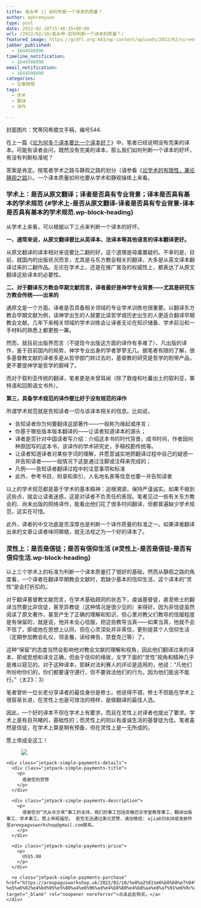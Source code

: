 ```yaml
---
title: 袁永甲 || 如何判断一个译本的质量？
author: ephremyuan
type: post
date: 2022-02-10T15:48:15+00:00
url: /2022/02/10/袁永甲-如何判断一个译本的质量？/
featured_image: https://gcdfl.org:443/wp-content/uploads/2022/02/screen-shot-2022-02-10-at-3.46.37-pm.png
jabber_published:
  - 1644508096
timeline_notification:
  - 1644508098
email_notification:
  - 1644508098
categories:
  - 记事随想
tags:
  - 学术
  - 翻译
  - 译作

---
```

封面图片：梵蒂冈希腊文手稿，编号544. 

在上一篇《<a rel="noreferrer noopener" href="https://areopagusworkshop.uk/2022/02/09/%e8%a2%81%e6%b0%b8%e7%94%b2-%e8%ae%ba%e4%b8%ba%e4%bd%95%e5%a4%9a%e4%b8%aa%e8%af%91%e6%9c%ac%e8%a6%81%e6%af%94%e4%b8%80%e4%b8%aa%e8%af%91%e6%9c%ac%e5%a5%bd/" target="_blank">论为何多个译本要比一个译本好？</a>》中，笔者已经说明没有完美的译本。可能有读者会问，既然没有完美的译本，那么我们如何判断一个译本的好坏，有没有判断标准呢？

答案是肯定。按笔者学术之路与静观之路的划分（请参看《<a rel="noreferrer noopener" href="https://areopagusworkshop.uk/2022/01/23/%e5%ad%a6%e6%9c%af%e6%9c%89%e9%99%90%e6%80%a7%e4%bd%95%e5%9c%a8%ef%bc%9f%e5%85%bc%e8%ae%ba%e4%b8%ba%e4%bd%95%e8%a6%81%e8%b5%b0%e9%9d%99%e8%a7%82%e4%b9%8b%e8%b7%af%ef%bc%9f/" target="_blank">论学术的有限性，兼论静观之路</a>》）。一个译本质量如何也要从学术和静观操练上来看。

### 学术上：是否从原文翻译；译者是否具有专业背景；译本是否具有基本的学术规范 {#学术上-是否从原文翻译-译者是否具有专业背景-译本是否具有基本的学术规范.wp-block-heading}

从学术上来看，可以根据以下三点来判断一个译本的好坏。

**一、通常来说，从原文翻译要比从英译本、法译本等其他语言的译本翻译更好。**

从原文翻译的译本相对来说要比二翻的好，这个道理是毋庸置疑的。不幸的是，目前，就国内的出版状况而言，尤其是与东方教会相关的翻译，大多是从英文译本翻译过来的二翻作品。无论在学术上，还是在推广普及的权威性上，都表达了从原文翻译这些译本的必要性。

**二、对于翻译东方教会早期文献而言，译者最好是神学专业背景——尤其是研究东方教会传统——出来的**

通原文是一个方面。译者是否具备相关领域的专业学术训练也很重要。以翻译东方教会早期文献为例，读神学出生的人就要比读哲学或历史出生的人更适合翻译早期教会文献。几年下来相关领域的学术训练会让译者无论在知识储备、学术前沿和一手材料的熟悉上都更胜一筹。

然而，就目前出版界而言（不提现今出版这方面的译作有多难了），凡出版的译作，鉴于目前国内的局势，神学专业出身的学者寥寥无几。据笔者有限的了解，很多基督教文献的译者多是从哲学部门转过去的，基督教的研究是哲学的附带产品，更不要提神学是哲学的巅峰了。

而对于叙利亚传统的翻译，笔者更是未曾耳闻（除了敦煌和吐蕃出土的叙利亚，粟特语和回鹘语文书外）。

**第三，具备学术规范的译作要比好于没有规范的译作**

所谓学术规范就是告知读者一切与该译本相关的信息。比如说，

  * 告知读者你为何要翻译这部著作——一般称为缘起或序言；
  * 你基于哪些版本版本翻译的——让读者知道译本的源头；
  * 译者是否针对中国读者写介绍：介绍这本书的时代背景，成书时间，作者因何种原因写的这本书，该译作的学术研究史，手稿校勘传统等。
  * 让读者知道译者对某些字词的理解，并愿意诚实地把翻译过程中自己的疑惑一并告知读者——一般情况下这是通过注脚或注释来完成的；
  * 凡例——告知读者翻译过程中的注意事项和标准
  * 此外，参考书目，附录和索引，人名地名表等信息也要一并告知读者

以上的学术规范都是基于学术的基本精神：追根溯源，保持严谨诚实。如果不做到这些点，就会让读者迷惑，这是对读者不负责任的表现。笔者见过一些有关东方教会的、尚未出版的网络译作，能看出他们花了很多时间翻译，但都普遍缺少学术规范，这实在可惜。

此外，译者的中文功底是否深厚也是判断一个译作质量的标准之一。如果译者翻译出来的文章让读者味同嚼蜡，就无法视之为一个好的译本了。

### 灵性上：是否是信徒；是否有信仰生活 {#灵性上-是否是信徒-是否有信仰生活.wp-block-heading}

以上三个学术上的标准为判断一个译本质量打了很好的基础，然而从静观之路的角度看，一个译者在翻译早期教会文献时，若缺少基本的信仰生活，这个译本的“灵性”是会打折扣的。

对于翻译基督教文献而言，在学术基础趋同的状态下，虔诚基督徒，甚至修士的翻译当然要比非信徒，甚至异教徒（这种情况是很少见的）来得好。因为非信徒虽然阅读了原文著作，甚至产生了正确的理解和知识，但心里对教父们教导的信服程度是有保留的，就是说，他并未全心信服，把这些教导当真——如果当真，他就不会不信了，即或他在思想上认同，但在心灵深处并非真信，更别提其个人信仰生活（定期参加教会礼仪，领圣餐，读经祷告，禁食克己等）了。

这种“保留”的态度当然会影响他对教会文献的理解和视角，因此他们翻译过来的译本，即或思想和译文正确，但由于信仰的缘故，文字下面的“灵性”视角和精神几乎是难以窥见的。对于这种译本，耶稣对法利赛人的评论是适用的，他说：“凡他们所吩咐你们的，你们都要谨守遵行，但不要效法他们的行为，因为他们能说不能行。”（太23：3）

笔者曾听一位长老分享译者的最佳身份是修士。他说得不错，修士不但能在学术上很容易长进，在灵性上也是可效法的榜样，是做翻译的最佳人选。

因此，一个好的译本不但在学术上有要求，而且在灵性上对译者也提出了要求。学术上是有目共睹的，基础性的；而灵性上的则以有虔诚生活的基督徒为佳。笔者虽然是信徒，在学术上算是稍有预备，但在灵性上是一无所成的。

愿上帝成全这工！

<div class="jetpack-simple-payments-wrapper jetpack-simple-payments-1556">
  <div class="jetpack-simple-payments-product">
    <div class="jetpack-simple-payments-product-image">
      <div class="jetpack-simple-payments-image">
        <figure><img decoding="async" src="https://gcdfl.org:443/wp-content/uploads/2021/12/e785a7e78987.png" /></figure>
      </div>
    </div>
    
    <div class="jetpack-simple-payments-details">
      <div class="jetpack-simple-payments-title">
        <p>
          感谢您的赏赞
        </p>
      </div>
      
      <div class="jetpack-simple-payments-description">
        <p>
          感谢您对“光从东方来“事工的支持，我们的事工包括亚略巴古学堂教育事工、翻译出版事工、学术事工。愿上帝祝福您。 若您无法通过美元赏赞，请加微信: ajia835828或发邮件至areopagusworkshop@gmail.com联系。
        </p>
      </div>
      
      <div class="jetpack-simple-payments-price">
        <p>
          US$5.00
        </p>
      </div>
      
      <a class="jetpack-simple-payments-purchase" href="https://areopagusworkshop.uk/2022/02/10/%e8%a2%81%e6%b0%b8%e7%94%b2-%e5%a6%82%e4%bd%95%e5%88%a4%e6%96%ad%e4%b8%80%e4%b8%aa%e8%af%91%e6%9c%ac%e7%9a%84%e8%b4%a8%e9%87%8f%ef%bc%9f/" target="_blank" rel="noopener noreferrer">点击此处购买。</a>
    </div>
  </div>
</div>